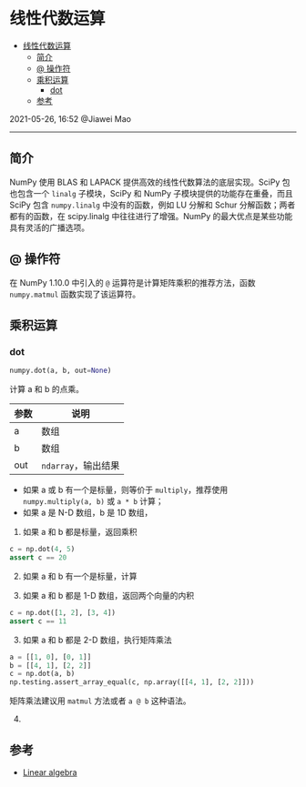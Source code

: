 # 线性代数运算

- [线性代数运算](#线性代数运算)
  - [简介](#简介)
  - [@ 操作符](#-操作符)
  - [乘积运算](#乘积运算)
    - [dot](#dot)
  - [参考](#参考)

2021-05-26, 16:52
@Jiawei Mao
***

## 简介

NumPy 使用 BLAS 和 LAPACK 提供高效的线性代数算法的底层实现。SciPy 包也包含一个 `linalg` 子模块，SciPy 和 NumPy 子模块提供的功能存在重叠，而且 SciPy 包含 `numpy.linalg` 中没有的函数，例如 LU 分解和 Schur 分解函数；两者都有的函数，在 scipy.linalg 中往往进行了增强。NumPy 的最大优点是某些功能具有灵活的广播选项。

## @ 操作符

在 NumPy 1.10.0 中引入的 `@` 运算符是计算矩阵乘积的推荐方法，函数 `numpy.matmul` 函数实现了该运算符。

## 乘积运算

### dot

```py
numpy.dot(a, b, out=None)
```

计算 a 和 b 的点乘。

|参数|说明|
|---|---|
|a|数组|
|b|数组|
|out|`ndarray`，输出结果|

- 如果 a 或  b 有一个是标量，则等价于 `multiply`，推荐使用 `numpy.multiply(a, b)` 或 `a * b` 计算；
- 如果 a 是 N-D 数组，b 是 1D 数组，

1. 如果 a 和 b 都是标量，返回乘积

```py
c = np.dot(4, 5)
assert c == 20
```

2. 如果 a 和 b 有一个是标量，计算

2. 如果 a 和 b 都是 1-D 数组，返回两个向量的内积

```py
c = np.dot([1, 2], [3, 4])
assert c == 11
```

3. 如果 a 和 b 都是 2-D 数组，执行矩阵乘法

```py
a = [[1, 0], [0, 1]]
b = [[4, 1], [2, 2]]
c = np.dot(a, b)
np.testing.assert_array_equal(c, np.array([[4, 1], [2, 2]]))
```

矩阵乘法建议用 `matmul` 方法或者 `a @ b` 这种语法。

4. 



## 参考

- [Linear algebra](https://numpy.org/devdocs/reference/routines.linalg.html)
